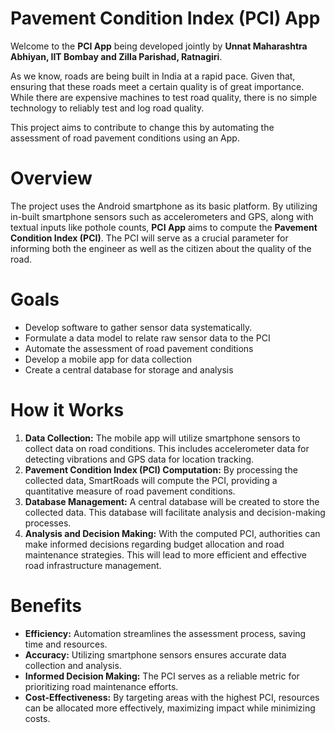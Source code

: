# Pavement Condition Index (PCI) App

Welcome to the **PCI App** being developed jointly by **Unnat Maharashtra Abhiyan, IIT Bombay and Zilla Parishad, Ratnagiri**. 

As we know, roads are being built in India at a rapid pace. Given that, ensuring that these roads meet a certain quality is of great importance. While there are expensive machines to test road quality, there is no simple technology to reliably test and log road quality. 

This project aims to contribute to change this by automating the assessment of road pavement conditions using an App.

# Overview
The project uses the Android smartphone as its basic platform.  By utilizing in-built smartphone sensors such as accelerometers and GPS, along with textual inputs like pothole counts, **PCI App** aims to compute the **Pavement Condition Index (PCI)**. The PCI will serve as a crucial parameter for informing both the engineer as well as the citizen about the quality of the road.

# Goals
- Develop software to gather sensor data systematically. 
- Formulate a data model to relate raw sensor data to the PCI
- Automate the assessment of road pavement conditions
- Develop a mobile app for data collection
- Create a central database for storage and analysis


# How it Works

1. **Data Collection:** The mobile app will utilize smartphone sensors to collect data on road conditions. This includes accelerometer data for detecting vibrations and GPS data for location tracking.
2. **Pavement Condition Index (PCI) Computation:** By processing the collected data, SmartRoads will compute the PCI, providing a quantitative measure of road pavement conditions.
3. **Database Management:** A central database will be created to store the collected data. This database will facilitate analysis and decision-making processes.
4. **Analysis and Decision Making:** With the computed PCI, authorities can make informed decisions regarding budget allocation and road maintenance strategies. This will lead to more efficient and effective road infrastructure management.


# Benefits
- **Efficiency:** Automation streamlines the assessment process, saving time and resources.
- **Accuracy:** Utilizing smartphone sensors ensures accurate data collection and analysis.
- **Informed Decision Making:** The PCI serves as a reliable metric for prioritizing road maintenance efforts.
- **Cost-Effectiveness:** By targeting areas with the highest PCI, resources can be allocated more effectively, maximizing impact while minimizing costs.
